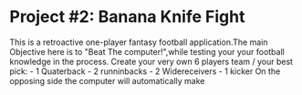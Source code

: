 # Project #2: Banana Knife Fight

This is a retroactive one-player fantasy football application.The main Objective here is to "Beat The computer!",while testing your your football knowledge in the process. Create your very own 6 players team / your best pick: - 1 Quaterback - 2 runninbacks - 2 Widereceivers - 1 kicker On the opposing side the computer will automatically make
